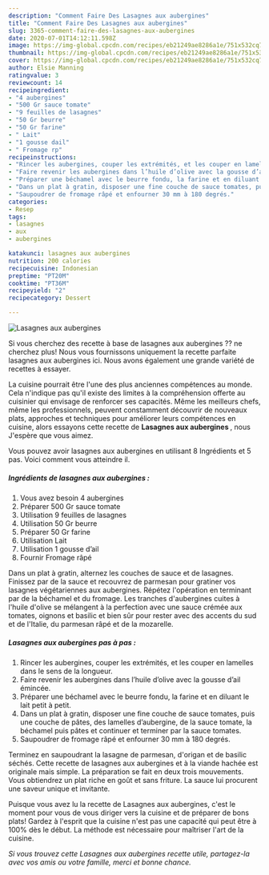 ```yaml
---
description: "Comment Faire Des Lasagnes aux aubergines"
title: "Comment Faire Des Lasagnes aux aubergines"
slug: 3365-comment-faire-des-lasagnes-aux-aubergines
date: 2020-07-01T14:12:11.598Z
image: https://img-global.cpcdn.com/recipes/eb21249ae8286a1e/751x532cq70/lasagnes-aux-aubergines-photo-principale-de-la-recette.jpg
thumbnail: https://img-global.cpcdn.com/recipes/eb21249ae8286a1e/751x532cq70/lasagnes-aux-aubergines-photo-principale-de-la-recette.jpg
cover: https://img-global.cpcdn.com/recipes/eb21249ae8286a1e/751x532cq70/lasagnes-aux-aubergines-photo-principale-de-la-recette.jpg
author: Elsie Manning
ratingvalue: 3
reviewcount: 14
recipeingredient:
- "4 aubergines"
- "500 Gr sauce tomate"
- "9 feuilles de lasagnes"
- "50 Gr beurre"
- "50 Gr farine"
- " Lait"
- "1 gousse dail"
- " Fromage rp"
recipeinstructions:
- "Rincer les aubergines, couper les extrémités, et les couper en lamelles dans le sens de la longueur."
- "Faire revenir les aubergines dans l’huile d’olive avec la gousse d’ail émincée."
- "Préparer une béchamel avec le beurre fondu, la farine et en diluant le lait petit à petit."
- "Dans un plat à gratin, disposer une fine couche de sauce tomates, puis une couche de pâtes, des lamelles d’aubergine, de la sauce tomate, la béchamel puis pâtes et continuer et terminer par la sauce tomates."
- "Saupoudrer de fromage râpé et enfourner 30 mm à 180 degrés."
categories:
- Resep
tags:
- lasagnes
- aux
- aubergines

katakunci: lasagnes aux aubergines 
nutrition: 200 calories
recipecuisine: Indonesian
preptime: "PT20M"
cooktime: "PT36M"
recipeyield: "2"
recipecategory: Dessert

---
```



![Lasagnes aux aubergines](https://img-global.cpcdn.com/recipes/eb21249ae8286a1e/751x532cq70/lasagnes-aux-aubergines-photo-principale-de-la-recette.jpg)

Si vous cherchez des recette à base de lasagnes aux aubergines ?? ne cherchez plus! Nous vous fournissons uniquement la recette parfaite lasagnes aux aubergines ici. Nous avons également une grande variété de recettes à essayer.

La cuisine pourrait être l'une des plus anciennes compétences au monde. Cela n'indique pas qu'il existe des limites à la compréhension offerte au cuisinier qui envisage de renforcer ses capacités. Même les meilleurs chefs, même les professionnels, peuvent constamment découvrir de nouveaux plats, approches et techniques pour améliorer leurs compétences en cuisine, alors essayons cette recette de <strong> Lasagnes aux aubergines </strong>, nous J'espère que vous aimez.

<!--inarticleads1-->

Vous pouvez avoir lasagnes aux aubergines en utilisant 8 Ingrédients et 5 pas. Voici comment vous atteindre il.

##### Ingrédients de lasagnes aux aubergines :

1. Vous avez besoin 4 aubergines
1. Préparer 500 Gr sauce tomate
1. Utilisation 9 feuilles de lasagnes
1. Utilisation 50 Gr beurre
1. Préparer 50 Gr farine
1. Utilisation  Lait
1. Utilisation 1 gousse d’ail
1. Fournir  Fromage râpé


Dans un plat à gratin, alternez les couches de sauce et de lasagnes. Finissez par de la sauce et recouvrez de parmesan pour gratiner vos lasagnes végétariennes aux aubergines. Répétez l&#39;opération en terminant par de la béchamel et du fromage. Les tranches d&#39;aubergines cuites à l&#39;huile d&#39;olive se mélangent à la perfection avec une sauce crémée aux tomates, oignons et basilic et bien sûr pour rester avec des accents du sud et de l&#39;Italie, du parmesan râpé et de la mozarelle. 

<!--inarticleads2-->

##### Lasagnes aux aubergines pas à pas :

1. Rincer les aubergines, couper les extrémités, et les couper en lamelles dans le sens de la longueur.
1. Faire revenir les aubergines dans l’huile d’olive avec la gousse d’ail émincée.
1. Préparer une béchamel avec le beurre fondu, la farine et en diluant le lait petit à petit.
1. Dans un plat à gratin, disposer une fine couche de sauce tomates, puis une couche de pâtes, des lamelles d’aubergine, de la sauce tomate, la béchamel puis pâtes et continuer et terminer par la sauce tomates.
1. Saupoudrer de fromage râpé et enfourner 30 mm à 180 degrés.


Terminez en saupoudrant la lasagne de parmesan, d&#39;origan et de basilic séchés. Cette recette de lasagnes aux aubergines et à la viande hachée est originale mais simple. La préparation se fait en deux trois mouvements. Vous obtiendrez un plat riche en goût et sans friture. La sauce lui procurent une saveur unique et invitante. 

<!--inarticleads1-->

<p>
Puisque vous avez lu la recette de Lasagnes aux aubergines, c'est le moment pour vous de vous diriger vers la cuisine et de préparer de bons plats! Gardez à l'esprit que la cuisine n'est pas une capacité qui peut être à 100% dès le début. La méthode est nécessaire pour maîtriser l'art de la cuisine.
</p>

<p>
<i>Si vous trouvez cette Lasagnes aux aubergines recette utile, partagez-la avec vos amis ou votre famille, merci et bonne chance.</i>
</p>
